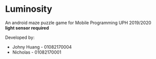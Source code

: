 # Luminosity

An android maze puzzle game for Mobile Programming UPH 2019/2020
**light sensor required**

Developed by:
* Johny Huang - 01082170004
* Nicholas - 01082170001

